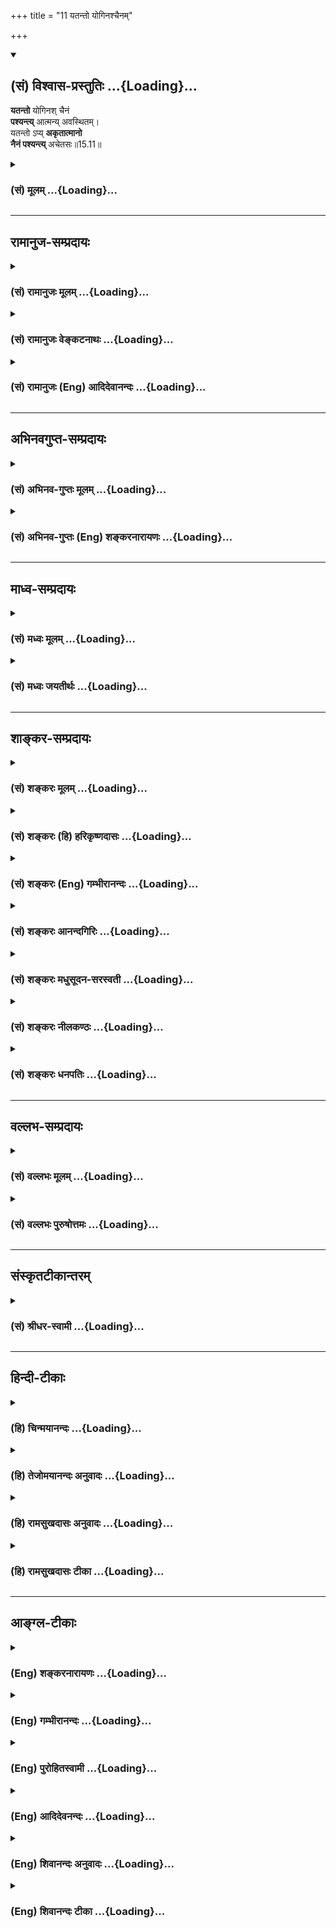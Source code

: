 +++
title = "11 यतन्तो योगिनश्चैनम्"

+++
<div class="js_include" newlevelforh1="2" title="(सं) विश्वास-प्रस्तुतिः" unfilled url="/purANam_vaiShNavam/mahAbhAratam/06-bhIShma-parva/03-bhagavad-gItA-parva/saMskRtam/vishvAsa-prastutiH/15_puruShottama-yogaH/11_yatanto_yoginashc.md">
<details open><summary><h2>(सं) विश्वास-प्रस्तुतिः ...{Loading}...</h2></summary>

**यतन्तो** योगिनश् चैनं  
**पश्यन्त्य्** आत्मन्य् अवस्थितम्।  
यतन्तो ऽप्य् **अकृतात्मानो**  
**नैनं पश्यन्त्य्** अचेतसः॥15.11॥
</details>
</div>
<div class="js_include collapsed" newlevelforh1="3" title="(सं) मूलम्" unfilled url="/purANam_vaiShNavam/mahAbhAratam/06-bhIShma-parva/03-bhagavad-gItA-parva/saMskRtam/mUlam/15_puruShottama-yogaH/11_yatanto_yoginashc.md">
<details><summary><h3>(सं) मूलम् ...{Loading}...</h3></summary>

यतन्तो योगिनश्चैनं पश्यन्त्यात्मन्यवस्थितम्।  
यतन्तोऽप्यकृतात्मानो नैनं पश्यन्त्यचेतसः।।15.11।।
</details>
</div>


_________________
## रामानुज-सम्प्रदायः
<div class="js_include collapsed" newlevelforh1="3" title="(सं) रामानुजः मूलम्" unfilled url="/purANam_vaiShNavam/mahAbhAratam/06-bhIShma-parva/03-bhagavad-gItA-parva/saMskRtam/rAmAnujaH/mUlam/15_puruShottama-yogaH/11_yatanto_yoginashc.md">
<details><summary><h3>(सं) रामानुजः मूलम् ...{Loading}...</h3></summary>

।।15.11।। मत्प्रपत्तिपूर्वकं कर्मयोगादिषु यतमानाः तैः निर्मलान्तःकरणाः
**योगिनः** योगाख्येन चक्षुषा **आत्मनि** शरीरे **अवस्थितम्** अपि शरीराद्
विविक्तं स्वेन रूपेण अवस्थितम् **एनं पश्यन्ति। यतमानाः अपि** अकृतात्मानः
**मत्प्रपत्तिविरहिणः तत एव असंस्कृतमनसः तत एव** अचेतसः **आत्मावलोकनसमर्थ
चेतोरहिताः** न एनं पश्यन्ति।  
  
एवं रविचन्द्राग्नीनाम् इन्द्रियसन्निकर्षविरोधिसंतमसनिरसनमुखेन
इन्द्रियानुग्राहकतया प्रकाशकानां ज्योतिष्मताम् अपि प्रकाशकं ज्ञानज्योतिः
आत्मा मुक्तावस्थो जीवावस्थः च भगवद्विभूतिः इति उक्तन्तद्धाम परमं मम।
(गीता 15।6)ममैवांशो जीवलोके जीवभूतः सनातनः।। (गीता 15।7) इति। इदानीम्
अचित्परिणामविशेषभूतम् आदित्यादीनां ज्योतिष्मतां ज्योतिः अपि भगवद्विभूतिः
इत्याह --

</details>
</div>
<div class="js_include collapsed" newlevelforh1="3" title="(सं) रामानुजः वेङ्कटनाथः" unfilled url="/purANam_vaiShNavam/mahAbhAratam/06-bhIShma-parva/03-bhagavad-gItA-parva/saMskRtam/rAmAnujaH/venkaTanAthaH/15_puruShottama-yogaH/11_yatanto_yoginashc.md">
<details><summary><h3>(सं) रामानुजः वेङ्कटनाथः ...{Loading}...</h3></summary>

  
  
।।15.11।। उक्त एवार्थः सहेतुकमुपपाद्यते -- यतन्तः इति श्लोकेन। यतन्तो
योगिनः इति पूर्वप्रपञ्चितमिह स्मारितमित्याह -- मत्प्रपत्तिपूर्वकमिति।
आत्मशब्दोऽत्रार्थान्तरानन्वयात्प्रस्तुतशरीरविषयः। तथा
सत्यदर्शनशङ्काहेतुश्चानूदितो भवतीत्यभिप्रायेणाह -- शरीरेऽवस्थितमपीति।
यतमानानां कथमकृतात्मत्वं इत्यत्राह -- मत्प्रपत्तिविरहिण इति।
अत्रासंस्कृतमनस्त्वं शरणवरणाभावः। विद्यमानस्यापि चेतसः
प्रकृतोपयोगाभावादसत्कल्पत्वमचेतश्शब्देन विवक्षितमित्याह --
आत्मावलोकनसमर्थचेतोरहिता इति।  
  

</details>
</div>
<div class="js_include collapsed" newlevelforh1="3" title="(सं) रामानुजः (Eng) आदिदेवानन्दः" unfilled url="/purANam_vaiShNavam/mahAbhAratam/06-bhIShma-parva/03-bhagavad-gItA-parva/saMskRtam/rAmAnujaH/english/AdidevAnandaH/15_puruShottama-yogaH/11_yatanto_yoginashc.md">
<details><summary><h3>(सं) रामानुजः (Eng) आदिदेवानन्दः ...{Loading}...</h3></summary>

15.11 The 'striving Yogins' i.e., those striving in the path of Karma
Yoga etc., after practising Prapatti (self-surrender), purify their
inner organs of perception and percieve the self as established in Its
own form as distinct from the body, with the eye of Yoga, But those of
'unrefined minds,' namely those who do not practise Prapatti to Me, and
are therefore of 'uncultivated minds, and devoid of intelligence' find
themselves incapable of perceiving the self. They do not perceive It in
distinction from the body. Thus, it has been said that the self, whether
released or not, is a manifestation of the glory (Vibhuti) of the Lord,
Its light of knowledge illuminates even the luminaries such as the sun,
moon and fire which help the senses to see by removing the darkness that
prevents the contact of the senses with their objects as described (in
the verses): 'That supreme light ৷৷. is Mine' (15.6) and 'An everlasting
part of Myself having become the (bound) self in the world of life'
(15.7). Now, He declares that even the lights of the sun and other
luminaries, which form particular developments of Prakrti, are Vibhutis
of the Lord:

</details>
</div>


_________________
## अभिनवगुप्त-सम्प्रदायः
<div class="js_include collapsed" newlevelforh1="3" title="(सं) अभिनव-गुप्तः मूलम्" unfilled url="/purANam_vaiShNavam/mahAbhAratam/06-bhIShma-parva/03-bhagavad-gItA-parva/saMskRtam/abhinava-guptaH/mUlam/15_puruShottama-yogaH/11_yatanto_yoginashc.md">
<details><summary><h3>(सं) अभिनव-गुप्तः मूलम् ...{Loading}...</h3></summary>

।।15.9 -- 15.11।। एवं सृष्टौ संहारे च एतैः साहित्यम् अस्योक्त्वा स्थिताव् अपि स्थानासन-मननादि-रूपायां +++(N ममतादि)+++ विषय-ग्रहणात्मिकायां +++(omits स्थितावपि
-- त्मिकायाम्)+++ तत्-सहितस्यैवास्य व्यापार इति निश्चीयते -- श्रोत्रमित्यादि अचेतस इत्यन्तम्।

मनः इत्यनेनान्तःकरणमुपलक्ष्यते। अत एव
शरीरस्थितियोगात्तिष्ठन्तम् शरीरान्तरग्रहणाय उत्क्रामन्तम् विषयान्वा
भुञ्जानं मूढा न पश्यन्ति; अप्रबुद्धत्त्वात्। प्रबुद्धास्तु सर्वत्रैव
बोधरूपमेव अनुसंदधाना +++(S;;N -- रूपमनुसंदधानाः)+++ जानन्त्येव;
इत्यलुप्तमसमाधयः; तेषां यत्नपरत्त्वात्। ,अकृतात्मनां तु यत्नोऽपि न फलाय;
अपरिपक्वकषायत्त्वात्। न हि शरदि सलिलादिसामग्रीसंमर्देऽपि धान्यबीजानि
उप्यमानानि फलसंपदे अलम्। अत एव सामग्री एव सा अस्य न भवति। अन्यदेव किल,+++(S
omits किल)+++ मधुमाससंभृतजलधरपटलीप्रेरितमम्भः काचिदेव च सा भूः; यस्यां
शिशिरविवशीकृतायां,+++(S;;N शिशिरवशविवशी -- )+++ रविकरस्पर्शेनैव कान्तिः। एवम्
अकृतात्मनां यत्नो न सकलाङ्गपरिपूर्णत्वमायाति +++(;N परिपूर्णः कर्तुमायाति)+++।
अत एव प्राप्याप्युपायं पारमेश्वरदीक्षादि,( परमेश्वर) ये
तथाविधक्रोधमोहादिग्रन्थिसन्दर्भगर्भीकृतान्तर्दृशः (
सन्दर्भीकृतान्तर्दृशः) ; तेषु उपाय एव साकल्यं न भजतीति मन्तव्यम्।
यदुक्तम् +++(S;;N तदुक्तम्)+++ -- क्रोधादौ दृश्यमाने हि दीक्षितोऽपि न
मुक्तिभाक्। इति।

</details>
</div>
<div class="js_include collapsed" newlevelforh1="3" title="(सं) अभिनव-गुप्तः (Eng) शङ्करनारायणः" unfilled url="/purANam_vaiShNavam/mahAbhAratam/06-bhIShma-parva/03-bhagavad-gItA-parva/saMskRtam/abhinava-guptaH/english/shankaranArAyaNaH/15_puruShottama-yogaH/11_yatanto_yoginashc.md">
<details><summary><h3>(सं) अभिनव-गुप्तः (Eng) शङ्करनारायणः ...{Loading}...</h3></summary>

15.9-11 Srotram etc. upto asetasah. Mind : the internal organ is hery
implied. Hence, due to His association of the bodily existence, when He
remains \[in the body\], or rises up to seize another body, or enjoys
the sense objects - at that time the deluded persons do not perceive
Him, because they are not well enlightened. But, considering everything
as manifestation of the \[Self\] awareness, the highly enlightened men
recognize Him. Thus they are men of unbroken contemplation. Because they
are engrossed in their exertion. But in the case of those who have not
mastered their self (mind), even their effort does not yield any fruit,
because their passion has not yet been fully decayed. Indeed the seeds
of corn, sown during the autumnal season are not capable of yielding a
rich harvest, even though the means like water etc., get collected
together. Therefore, it (the water etc.) does not constitute a
collection of means. Indeed totally different is the water sent forth by
the mass of clouds that had been filled up in the month of Madhu.
Altogether different is the earth that had been under the grip of the
Cold-season (Sisira) and has (now) brilliance by the simple touch of the
sun-rays. In the same way, the effort of the men of uncontrolled self,
never gets to the stage of fulfilment of all reisities . That is why
those who, even after receiving the means like the inititation etc.
necessary for the realisation of the Supreme Lord, continue to have
their inner vision filled with the collection of the knots (granthi) of
anger, bewilderment etc., in the manner as before-in their case, even
the means does never bear any fruit. This must be borne in mind. For, it
is has been said : 'When anger etc., are seen, then even the initiated
one never gets emancipation'.

</details>
</div>


_________________
## माध्व-सम्प्रदायः
<div class="js_include collapsed" newlevelforh1="3" title="(सं) मध्वः मूलम्" unfilled url="/purANam_vaiShNavam/mahAbhAratam/06-bhIShma-parva/03-bhagavad-gItA-parva/saMskRtam/madhvaH/mUlam/15_puruShottama-yogaH/11_yatanto_yoginashc.md">
<details><summary><h3>(सं) मध्वः मूलम् ...{Loading}...</h3></summary>

।।15.11।। यतन्तो ज्ञानं प्राप्य। अकृतात्मानोऽशुद्धबुद्धयः।

</details>
</div>
<div class="js_include collapsed" newlevelforh1="3" title="(सं) मध्वः जयतीर्थः" unfilled url="/purANam_vaiShNavam/mahAbhAratam/06-bhIShma-parva/03-bhagavad-gItA-parva/saMskRtam/madhvaH/jayatIrthaH/15_puruShottama-yogaH/11_yatanto_yoginashc.md">
<details><summary><h3>(सं) मध्वः जयतीर्थः ...{Loading}...</h3></summary>

।।15.11।। यतन्तो योगिनश्चेति कारणान्तरमुच्यत इति प्रतीतिनिराकरणार्थमाह --
**यतन्त** इति। आत्मा जीवश्चेत्सर्वदाऽकृत एव; शरीरं चेदसम्भव इत्यत आह --
**अकृते**ति। आत्मा बुद्धिः; अकृतत्वं चाशुद्धत्वम्। केशान् करोतीत्यादौ
शोधनेऽपि करोतेः प्रयोगादिति भावः।

</details>
</div>


_________________
## शाङ्कर-सम्प्रदायः
<div class="js_include collapsed" newlevelforh1="3" title="(सं) शङ्करः मूलम्" unfilled url="/purANam_vaiShNavam/mahAbhAratam/06-bhIShma-parva/03-bhagavad-gItA-parva/saMskRtam/shankaraH/mUlam/15_puruShottama-yogaH/11_yatanto_yoginashc.md">
<details><summary><h3>(सं) शङ्करः मूलम् ...{Loading}...</h3></summary>

।।15.11।। --,**यतन्तः** प्रयत्नं कुर्वन्तः **योगिनश्च** समाहितचित्ताः
**एनं** प्रकृतम् आत्मानं **पश्यन्ति** अयम् अहम् अस्मि इति उपलभन्ते
**आत्मनि** स्वस्यां बुद्धौ **अवस्थितम्। यतन्तोऽपि** शास्त्रादिप्रमाणैः;
**अकृतात्मानः** असंस्कृतात्मानः तपसा इन्द्रियजयेन च; दुश्चरितात्
अनुपरताः; अशान्तदर्पाः; प्रयत्नं कुर्वन्तोऽपि **न एनं पश्यन्ति अचेतसः**
अविवेकिनः।। यत् पदं सर्वस्य अवभासकमपि अग्न्यादित्यादिकं ज्योतिः न
अवभासयते; यत् प्राप्ताश्च मुमुक्षवः पुनः संसाराभिमुखाः न निवर्तन्ते;
यस्य च पदस्य उपाधिभेदम् अनुविधीयमानाः जीवाः -- घटाकाशादयः इव आकाशस्य --
अंशाः; तस्य पदस्य सर्वात्मत्वं सर्वव्यवहारास्पदत्वं च विवक्षुः चतुर्भिः
श्लोकैः विभूतिसंक्षेपमाह भगवान् --,

</details>
</div>
<div class="js_include collapsed" newlevelforh1="3" title="(सं) शङ्करः (हि) हरिकृष्णदासः" unfilled url="/purANam_vaiShNavam/mahAbhAratam/06-bhIShma-parva/03-bhagavad-gItA-parva/saMskRtam/shankaraH/hindI/harikRShNadAsaH/15_puruShottama-yogaH/11_yatanto_yoginashc.md">
<details><summary><h3>(सं) शङ्करः (हि) हरिकृष्णदासः ...{Loading}...</h3></summary>

।।15.11।। और कई एक --, प्रयत्न करनेवाले; समाहितचित्त योगीजन; इस आत्माको;
जिसका कि प्रकरण चल रहा है; अपने अन्तःकरणमें स्थित देखते हैं अर्थात् यही
मैं हूँ इस प्रकार आत्मस्वरूपका साक्षात् किया करते हैं। परंतु जिन्होंने
तप और इन्द्रियजय आदि साधनोंद्वारा अपने अन्तःकरणका संस्कार नहीं किया है;
जो बुरे आचरणोंसे उपराम नहीं हुए हैं; जो अशान्त और घमण्डी हैं; वे अविवेकी
पुरुष; शास्त्रादिके प्रमाणोंसे प्रयत्न करते हुए भी; इस आत्माको नहीं देख
पाते।

</details>
</div>
<div class="js_include collapsed" newlevelforh1="3" title="(सं) शङ्करः (Eng) गम्भीरानन्दः" unfilled url="/purANam_vaiShNavam/mahAbhAratam/06-bhIShma-parva/03-bhagavad-gItA-parva/saMskRtam/shankaraH/english/gambhIrAnandaH/15_puruShottama-yogaH/11_yatanto_yoginashc.md">
<details><summary><h3>(सं) शङ्करः (Eng) गम्भीरानन्दः ...{Loading}...</h3></summary>

15.11 And some, however, yoginah, the yogis of concentrated minds;
yatantah, who are diligent; pasyanti, see; evam, this one, the Self
under discussion; as avasthitam, existing; atmani, in themselves, in
their own intelligence. They realize, 'I am This.' Acetasah, the
non-discriminating ones; akrta-atmanah, who lack self-control, who have
not purified themselves through austerity and control of the organs, who
have not desisted from bad conduct, who are not tranil and are proud by
nature; na, do not; pasyanti, see; enam, this one; api, though; (they
be) yatantah, diligent-even though they be striving with the help of the
valid means of knowledge such as the scriptures. With a view to speaking
of the all-pervasiveness of the State and the fact of Its being the
substratum of all empirical dealings, the Lord speaks in brief through
the following four verses of the divine manifestations of that State
which the light of fire, sun, etc. do not illumine though they are the
illuminators of everything; and reaching which the aspirants of
Liberation do not return again towards mundane existence; and of which
State the individual souls, owing to their conformity with the diversity
of limiting adjuncts, are parts, just as spaces enclosed in pot etc. are
'parts' of Space:

</details>
</div>
<div class="js_include collapsed" newlevelforh1="3" title="(सं) शङ्करः आनन्दगिरिः" unfilled url="/purANam_vaiShNavam/mahAbhAratam/06-bhIShma-parva/03-bhagavad-gItA-parva/saMskRtam/shankaraH/AnandagiriH/15_puruShottama-yogaH/11_yatanto_yoginashc.md">
<details><summary><h3>(सं) शङ्करः आनन्दगिरिः ...{Loading}...</h3></summary>

।।15.11।। ज्ञानचक्षुःशब्देन न्यायानुगृहीतं शास्त्रं ज्ञानसाधनमुक्तं
तत्किमिदानीं शास्त्रमात्रेण न्यायानुगृहीतेनात्मानं पश्यन्ति नेत्याह --
**केचित्त्विति।** प्रयत्नः श्रवणमननात्मकः शास्त्रादिप्रमाणैर्यतन्तोऽपीति
संबन्धः। असंस्कृतात्मत्वं प्रकटयति -- **तपसेति।** दुश्चरितादविरतिफलं
कथयति -- **अशान्तेति।** अशुद्धबुद्धीनामविवेकिनां सदपि श्रवणादि न फलवदिति
मत्वाह -- **प्रयत्नमिति।**

</details>
</div>
<div class="js_include collapsed" newlevelforh1="3" title="(सं) शङ्करः मधुसूदन-सरस्वती" unfilled url="/purANam_vaiShNavam/mahAbhAratam/06-bhIShma-parva/03-bhagavad-gItA-parva/saMskRtam/shankaraH/madhusUdana-sarasvatI/15_puruShottama-yogaH/11_yatanto_yoginashc.md">
<details><summary><h3>(सं) शङ्करः मधुसूदन-सरस्वती ...{Loading}...</h3></summary>

।।15.11।। पश्यन्ति ज्ञानचक्षुष इत्येतद्विवृणोति -- यतन्त इति। आत्मनि
स्वबुद्धाववस्थितं प्रतिफलितमेनमात्मानं यतन्तो ध्यानादिभिः प्रयतमाना
योगिन एव पश्यन्ति। चोऽवधारणे। यतमाना अप्यकृतात्मानो
यज्ञादिभिरशोधितान्तःकरणा अतएवाचेतसो विवेकशून्या नैनं पश्यन्तीति मूढा
नानुपश्यन्तीत्येतद्विवरणम्।

</details>
</div>
<div class="js_include collapsed" newlevelforh1="3" title="(सं) शङ्करः नीलकण्ठः" unfilled url="/purANam_vaiShNavam/mahAbhAratam/06-bhIShma-parva/03-bhagavad-gItA-parva/saMskRtam/shankaraH/nIlakaNThaH/15_puruShottama-yogaH/11_yatanto_yoginashc.md">
<details><summary><h3>(सं) शङ्करः नीलकण्ठः ...{Loading}...</h3></summary>

।।15.11।। यतन्तो यत्नशीला योगिनश्च एनं आत्मनि बुद्धाववस्थितं
विभुमुत्क्रान्त्यादिहीनमसङ्गं पश्यन्ति। यतन्तोऽपि अकृतात्मानः ये
यज्ञादिभिरशोधितचित्ताः एनं न पश्यन्ति। यतः अचेतसोऽनिर्जितचित्ताः।
पाषाणतुल्या इत्यर्थः।

</details>
</div>
<div class="js_include collapsed" newlevelforh1="3" title="(सं) शङ्करः धनपतिः" unfilled url="/purANam_vaiShNavam/mahAbhAratam/06-bhIShma-parva/03-bhagavad-gItA-parva/saMskRtam/shankaraH/dhanapatiH/15_puruShottama-yogaH/11_yatanto_yoginashc.md">
<details><summary><h3>(सं) शङ्करः धनपतिः ...{Loading}...</h3></summary>

।।15.11।। न्यायानुग्रहीतशास्त्रेऽनिशं श्रवणादिना यत्नं कुर्वतामपि
केचित्पश्यन्ति केचिन्नेति तत्र को हेतुरित्यपेक्षायामाह। यतन्तः
क्वचिद्यन्त्रं कुर्वन्तो योनिनश्च समाहितचित्ता एनं प्रकृतमात्मानमात्मनि
स्वस्यां बुद्धावस्थितं पश्यन्त्ययमहमस्मीत्युपलभन्ते। यतन्तोऽपि
शास्त्रादिप्रमाणैर्यत्नं कुर्वन्तोऽप्यकृतात्मानस्तपसेन्द्रियजयेन च
दुश्चरितादनुपरता अशूद्धान्तःकरणा अचेतोऽविवेकिन एनमात्मानमुक्तविशेषणं न
पश्यन्ति यत्नसाम्येप्यात्मदर्शने तददर्शने च चित्तशुद्धस्तदशुद्धेश्च
हेतुत्वमिति भावः।

</details>
</div>


_________________
## वल्लभ-सम्प्रदायः
<div class="js_include collapsed" newlevelforh1="3" title="(सं) वल्लभः मूलम्" unfilled url="/purANam_vaiShNavam/mahAbhAratam/06-bhIShma-parva/03-bhagavad-gItA-parva/saMskRtam/vallabhaH/mUlam/15_puruShottama-yogaH/11_yatanto_yoginashc.md">
<details><summary><h3>(सं) वल्लभः मूलम् ...{Loading}...</h3></summary>

।।15.11।। दुर्विज्ञेयश्चायं यतो विवेकिष्वपि केचित्पश्यन्ति केचिन्न
पश्यन्तीत्याह -- यतन्त इति। योगिनश्चित्तवृत्तिनिरोधकाः पश्यन्ति; अन्ये
तु यतन्तोऽप्यकृतचित्ता नैनं पश्यन्ति अतएवाचेतसो मन्दमतयः।

</details>
</div>
<div class="js_include collapsed" newlevelforh1="3" title="(सं) वल्लभः पुरुषोत्तमः" unfilled url="/purANam_vaiShNavam/mahAbhAratam/06-bhIShma-parva/03-bhagavad-gItA-parva/saMskRtam/vallabhaH/puruShottamaH/15_puruShottama-yogaH/11_yatanto_yoginashc.md">
<details><summary><h3>(सं) वल्लभः पुरुषोत्तमः ...{Loading}...</h3></summary>

  
  
।।15.11।। अथ चैनं भक्ता एव पश्यन्ति नान्य इत्याह -- यतन्त इति। योगिनश्च
योगिनोऽपि यतन्तः ज्ञानार्थं यत्नं कुर्वन्तः एनमात्मन्यवस्थितं अधिष्ठितं
पश्यन्ति तथाभोगं कुर्वन्तमित्यर्थः। अकृतात्मानः सत्सङ्गादिभक्तत्वरहिताः;
ज्ञानाभावेन केवलयोगादिना यतन्तोऽप्येनं न पश्यन्ति; यतोऽचेतसः मन्दमतयः
चैतन्यरहिता इत्यर्थः।  
  

</details>
</div>


_________________
## संस्कृतटीकान्तरम्
<div class="js_include collapsed" newlevelforh1="3" title="(सं) श्रीधर-स्वामी" unfilled url="/purANam_vaiShNavam/mahAbhAratam/06-bhIShma-parva/03-bhagavad-gItA-parva/saMskRtam/shrIdhara-svAmI/15_puruShottama-yogaH/11_yatanto_yoginashc.md">
<details><summary><h3>(सं) श्रीधर-स्वामी ...{Loading}...</h3></summary>

।।15.11।। दुर्ज्ञेयश्चायं यतो विवेकिष्वपि केचिदेव केचिन्न पश्यन्तीत्याह
**-- यतन्त इति।** यतन्तः ध्यानादिभिः प्रयतमाना योगिनः केचिदेनमात्मानं
आत्मनि देहेऽवस्थितं विविक्तं पश्यन्ति। शास्त्राभ्यासादिभिः प्रयत्नं
कुर्वाणा अपि अकृतात्मानोऽविशुद्धचित्ताः अतएवाचेतसो मन्दमतय एनं न
पश्यन्ति।

</details>
</div>


_________________
## हिन्दी-टीकाः
<div class="js_include collapsed" newlevelforh1="3" title="(हि) चिन्मयानन्दः" unfilled url="/purANam_vaiShNavam/mahAbhAratam/06-bhIShma-parva/03-bhagavad-gItA-parva/hindI/chinmayAnandaH/15_puruShottama-yogaH/11_yatanto_yoginashc.md">
<details><summary><h3>(हि) चिन्मयानन्दः ...{Loading}...</h3></summary>

।।15.11।। जो साधक चित्त को एकाग्र करने तथा बुद्धि को कामनादि की निवृत्ति
के द्वारा शुद्ध करने में सफल हो जाते हैं; केवल वे ही लोग आत्मा के वैभव
को जान पाते हैं और इसके अनन्तत्व का अनुभव भी करते हैं। परन्तु यह भी सत्य
है कि जो केवल यन्त्रवत् अत्यधिक साधना ही करते रहते हैं; यह आवश्यक नहीं
कि उन्हें सफलता प्राप्त ही हो जाये। अनेक ऐसे साधक हैं; जिन्हें इस बात का
दुख होता है कि वर्षों की उनकी नियमित साधना के होते हुये भी उनकी इच्छित
प्रगति नहीं हुई है। इसका क्या कारण हो सकता है इस विवादास्पद प्रश्न का
अत्यन्त युक्तियुक्त उत्तर देते हुये भगवान् श्रीकृष्ण कहते हैं यद्यपि वे
यत्न करते हैं; किन्तु अशुद्ध अन्तकरण वाले अविवेकी लोग आत्मा को नहीं
देखते हैं। ध्यान के फल की प्राप्ति के लिये दो आवश्यक गुण हैं (क)
चित्तशुद्धि अर्थात् अहंकार और स्वार्थजनित विक्षेपों का अभाव तथा; (ख)
वेदान्त प्रमाण के द्वारा आत्मानात्मविवेक; जिसके द्वारा अज्ञान आवरण नष्ट
हो जाता है। इन दोनों के अभाव में आत्मज्ञान होना सर्वथा असंभव है। अत
साधकों को कर्मयोग और भक्तियोग के द्वारा चित्तशुद्धि प्राप्त कर आत्मविचार
करना चाहिये। अब तक के विवेचन में आत्मा को इंगित करते हुये कहा गया था कि;
(1) उसे भौतिक प्रकाश के स्रोतों सूर्य; चन्द्रमा और अग्नि के द्वारा
प्रकाशित नहीं किया जा सकता (2) जिसे प्राप्त होने पर संसार में
पुनरावृत्ति नहीं होती और; (3) समस्त जीव मानो उसके अंश हैं। इसके पश्चात्;
अगले चार श्लोकों में परमात्मा के स्वरूप तथा उसकी व्यापकता का वर्णन किया
गया है कि वह (क) सर्वप्रकाशक चैतन्य का प्रकाश है; (ख) सर्वपोषक जीवन
तत्त्व है; (ग) समस्त जीवित प्राणियों के शरीर में जीवन की उष्णता है और
(घ) सभी के हृदय में वह आत्मस्वरूप से स्थित है। भगवान् कहते हैं

</details>
</div>
<div class="js_include collapsed" newlevelforh1="3" title="(हि) तेजोमयानन्दः अनुवादः" unfilled url="/purANam_vaiShNavam/mahAbhAratam/06-bhIShma-parva/03-bhagavad-gItA-parva/hindI/tejomayAnandaH/anuvAdaH/15_puruShottama-yogaH/11_yatanto_yoginashc.md">
<details><summary><h3>(हि) तेजोमयानन्दः अनुवादः ...{Loading}...</h3></summary>

।।15.11।। योगीजन प्रयत्न करते हुये ही अपने हृदय में स्थित आत्मा को देखते
हैं, जब कि अशुद्ध अन्त:करण वाले (अकृतात्मान:) और अविवेकी (अचेतस:) लोग
यत्न करते हुये भी इसे नहीं देखते हैं।।

</details>
</div>
<div class="js_include collapsed" newlevelforh1="3" title="(हि) रामसुखदासः अनुवादः" unfilled url="/purANam_vaiShNavam/mahAbhAratam/06-bhIShma-parva/03-bhagavad-gItA-parva/hindI/rAmasukhadAsaH/anuvAdaH/15_puruShottama-yogaH/11_yatanto_yoginashc.md">
<details><summary><h3>(हि) रामसुखदासः अनुवादः ...{Loading}...</h3></summary>

।।15.11।। यत्न करनेवाले योगीलोग अपने-आपमें स्थित इस परमात्मतत्त्वका अनुभव
करते हैं। परन्तु जिन्होंने अपना अन्तःकरण शुद्ध नहीं किया है, ऐसे अविवेकी
मनुष्य यत्न करनेपर भी इस तत्त्वका अनुभव नहीं करते।

</details>
</div>
<div class="js_include collapsed" newlevelforh1="3" title="(हि) रामसुखदासः टीका" unfilled url="/purANam_vaiShNavam/mahAbhAratam/06-bhIShma-parva/03-bhagavad-gItA-parva/hindI/rAmasukhadAsaH/TIkA/15_puruShottama-yogaH/11_yatanto_yoginashc.md">
<details><summary><h3>(हि) रामसुखदासः टीका ...{Loading}...</h3></summary>

।।15.11।।***व्याख्या --***  **यतन्तो योगिनश्चैनं पश्यन्ति --** यहाँ
**योगिनः** पद उन साङ्ख्ययोगी साधकोंका वाचक है; जिनका एकमात्र उद्देश्य
परमात्मतत्त्वको प्राप्त करनेका बन चुका है। यहाँ **यतन्तः** पद साधनपरक है।
भीतरकी लगन; जिसे पूर्ण किये बिना चैनसे न रहा जाय; यत्न कहलाती है। जिन
साधकोंका एकमात्र उद्देश्य परमात्मतत्त्वको प्राप्त करना है; उनमें
असङ्गता; निर्ममता और निष्कामता स्वतः आ जाती है। उद्देश्यकी पूर्तिके लिये
अनन्यभावसे जो उत्कण्ठा; तत्परता; व्याकुलता; विरहयुक्त चिन्तन; प्रार्थना
एवं विचार साधकके हृदयमें प्रकट होते हैं; उन सबको यहाँ **यतन्तः** पदके
अन्तर्गत समझना चाहिये। जिसकी प्राप्तिका उद्देश्य बनाया और जिसकी
विमुखताको यत्नके द्वारा दूर किया; उसी तत्त्वका योगिजन अपनेआपमें अनुभव
करते हैं। परमात्माके पूर्ण सम्मुख हो जानेके बाद योगीकी परमात्मतत्त्वमें
सदा सहज स्थिति रहती है। यही **पश्यन्ति** पदका भाव है। जो साङ्ख्ययोगी साधक
सत्असत्के विचारद्वारा सत्तत्त्वकी प्राप्ति और असत् संसारकी निवृत्ति करना
चाहते हैं; विवेककी सर्वथा जागृति होनेपर वे अपनेआपमें स्थित
परमात्मतत्त्वका अनुभव कर लेते हैं।  
  
**आत्मन्यवस्थितम्** परमात्मतत्त्वसे देशकालकी दूरी नहीं है। वह समानरूपसे
सर्वत्र एवं सदैव विद्यमान है। वही सब भूतोंके हृदयमें स्थित सबका आत्मा है
-- **अहमात्मा गुडाकेश सर्वभूताशयस्थितः** (गीता 10। 20)। इसलिये योगीलोग
अपनेआपमें ही इस तत्त्वका अनुभव कर लेते हैं।  
  
सत्ता (अस्तित्व या हैपन) दो प्रकारकी होती है -- (1) विकारी और (2)
स्वतःसिद्ध। जो सत्ता उत्पन्न होनेके बाद प्रतीत होती है; वह विकारी सत्ता
कहलाती है और जो सत्ता कभी उत्पन्न नहीं होती; प्रत्युत सदा (अनादिकालसे)
ज्योंकीत्यों रहती है; वह स्वतःसिद्ध सत्ता कहलाती है। इस दृष्टिसे संसार
एवं शरीरकी सत्ता विकारी और परमात्मा एवं आत्माकी सत्ता स्वतःसिद्ध है।
विकारी सत्ताको स्वतःसिद्ध सत्तामें मिला देना भूल है **(टिप्पणी प₀
769)**। उत्पन्न हुई विकारी सत्तासे सम्बन्धविच्छेद करके अनुत्पन्न
स्वतःसिद्ध सत्तामें स्थित होना ही **आत्मनि अवस्थितम्** पदोंका भाव
है। जीव(चेतन)ने भगवत्प्रदत्त विवेकका अनादर करके शरीर(जड) को मैं और मेरा
मान लिया अर्थात् शरीरसे अपना सम्बन्ध मान लिया। जीवके बन्धनका कारण यह
माना हुआ सम्बन्ध ही है। यह सम्बन्ध इतना दृढ़ है कि मरनेपर भी छूटता नहीं
और कच्चा इतना है कि जब चाहे; तब छोड़ा जा सकता है। किसीसे अपना सम्बन्ध
जोड़ने अथवा तोड़नेमें जीव सर्वथा स्वतन्त्र है। इसी स्वतन्त्रताका
दुरुपयोग करके जीव शरीरादि विजातीय पदार्थोंसे अपना सम्बन्ध मान लेता
है। अपने विवेक(शरीरसे अपनी भिन्नताका ज्ञान) को महत्त्व न देनेसे विवेक दब
जाता है। विवेकके दबनेपर शरीर(जडतत्त्व) की प्रधानता हो जाती है और वह सत्य
प्रतीत होने लगता है। सत्सङ्ग; स्वाध्याय आदिसे जैसेजैसे विवेक विकसित होता
है; वैसेवैसे शरीरसे माना हुआ सम्बन्ध छूटता चला जाता है। विवेक जाग्रत्
होनेपर परमात्मा(चिन्मयतत्त्व) से अपने वास्तविक सम्बन्धका -- उसमें अपनी
स्वाभाविक स्थितिका अनुभव हो जाता है। यही **आत्मनि अवस्थितम्** पदोंका भाव
है।  
  
विकारी सत्ता(संसार)के सम्बन्धसे अहंता(मैंपन) की उत्पत्ति होती है। यह
अहंता दो प्रकारसे मानी जाती है -- (1) श्रवणसे मानना जैसे -- दूसरोंसे
सुनकर मैं अमुक नामवाला हूँ; मैं अमुक वर्णवाला हूँ आदि अहंता मान लेते हैं
(2) क्रियासे मानना जैसे -- व्याख्यान देना; शिक्षा देना; चिकित्सा करना
आदि क्रियाओंसे मैं वक्ता हूँ; मैं शिक्षक हूँ; मैं चिकित्सक हूँ आदि अहंता
मान लेते हैं। ये दोनों ही प्रकारकी अहंता सदा रहनेवाली नहीं है; जब कि
हैरूप स्वतःसिद्ध सत्ता सदा रहनेवाली है। मैंरूपमें,मानी हुई अहंताका त्याग
होनेपर हूँरूप विकारी सत्ताका भी स्वतः त्याग हो जाता है और योगीको हैरूप
स्वतःसिद्ध सत्तामें अपनी स्थितिका अनुभव हो जाता है। यही अपनेआपमें
तत्त्वका अनुभव करना है।  
  
**मार्मिक बात**  
  
(1) देशकाल आदिकी अपेक्षासे कहे जानेवाले मैं; तू; यह और वह -- इन चारोंके
मूलमें है के रूपमें एक ही परमात्मतत्त्व समानरूपसे विद्यमान है; जो इन
चारोंका प्रकाशक और आधार है। मैं; तू; यह और वह -- ये चारों निरन्तर
परिवर्तनशील हैं और है नित्य अपरिवर्तनशील है। इनमें तू है; यह है और वह है
-- ऐसा तो कहा जाता है; पर मैं है -- ऐसा न कहकर मैं हूँ कहा जाता है। कारण
यह है कि मैं हूँ में हूँ मैंपनके कारण आया है। जबतक मैंपन है; तभीतक, हूँ
के रूपमें एकदेशीयता या परिच्छिन्नता है। मैंपनके मिटनेपर एक है ही शेष रह
जाता है।**आत्मनि अवस्थितम्**का तात्पर्य यह है कि हूँ में है और है में
हूँ स्थित है। दूसरे शब्दोंमें व्यष्टिमें समष्टि और समष्टिमें व्यष्टि
स्थित है। जिस प्रकार समुद्र और लहरें दोनों एकदूसरेसे अलग नहीं किये जा
सकते; उसी प्रकार है और हूँ दोनों एकदूसरेसे अलग नहीं किये जा सकते। परन्तु
जैसे जलतत्त्वमें समुद्र और लहरें -- ये दोनों ही नहीं हैं (वास्तवमें एक
ही जलतत्त्व है); ऐसे ही परमात्मतत्त्व,(है) में हूँ और है -- ये दोनों ही
नहीं हैं। ऐसा अनुभव करना ही अपनेआप(स्वयं) में स्थित तत्त्वका अनुभव करना
है।  
  
मैंपनके कारण (संसारमें सुखासक्ति तथा परमात्मासे विमुखता होनेसे) ही
परमात्माका अपनेआपमें अनुभव नहीं होता। इसलिये परमात्माको अपनेआपसे
भिन्नमें देखनेके कारण उससे दूरी या वियोगका अनुभव करना पड़ता है और उसकी
प्राप्तिके लिये जगहजगह भटकना पड़ता है। अपनेआपसे भिन्न जितने पदार्थ हैं;
उनसे वियोग होना अवश्यम्भावी है। परन्तु अपनेआपमें परमात्माका अनुभव
करनेवालेको उससे अपनी दूरी या वियोगका अनुभव नहीं करना पड़ता **( टिप्पणी
प₀ 770.1)**। अपनेआपमें परमात्माको देखना भिन्नता(द्वैतभाव) का पोषक नहीं;
प्रत्युत भिन्नताका नाशक है। वास्तवमें,मैंपन ही भिन्नताका पोषक है।
मनुष्यने भिन्नताके वाचक मैंपन अथवा परिच्छिन्नता; पराधीनता; अभाव; अज्ञान
आदि विकारोंको भूलसे अपनेआपमें ही मान लिया है। इनको दूर करनेके लिये
परमात्माको अपनेआपमें देखना है। इन विकारोंका नाश अपनेआपमें परमात्माको
देखनेपर ही हो सकता है। ये विकार तभीतक हैं; जबतक साधक हूँ को देखता
(मानता) है; हैको नहीं। इस हूँके स्थानपर हैको देखनेपर कोई विकार नहीं रहता
क्योंकि है किञ्चिन्मात्र भी विकार नहीं है।  
  
संसार बदलनेवाला है। संसारका ही अंश होनेके कारण मैं भी बदलनेवाला है जैसे
-- मैं बालक हूँ; मैं युवा हूँ; मैं वृद्ध हूँ; मैं रोगी हूँ; मैं नीरोग
हूँ इत्यादि **(टिप्पणी प₀ 770.2)**। संसारकी तरह मैं भी उत्पन्न और नष्ट
होनेवाला है। जैसे संसार नहीं है; ऐसे ही मैं भी नहीं है।**है सो सुन्दर है
सदा; नहिं सो सुन्दर नाहिं।  
  
** नहिं सो परगट देखिये; है सो दीखे नाहिं।। है सदा है और नहीं कभी नहीं है।
है दीखनेमें नहीं आता; पर नहीं दीखनेमें आता है क्योंकि जिसके द्वारा हम
नहीं को देखते हैं; वे मन; बुद्धि; इन्द्रियाँ आदि भी नहीं के अंश हैं।
त्रिपुटीमें देखना सजातीयतामें ही होता है अर्थात् त्रिपुटीसे होनेवाले
(करणसापेक्ष) ज्ञानमें सजातीयताका होना आवश्यक है। ,अतः नहीं के द्वारा नहीं
को ही देखा जा सकता है; है को नहीं। है का ज्ञान त्रिपुटीसे रहित
(करणनिरपेक्ष) है।  
  
नहीं की स्वतन्त्र सत्ता न होनेपर भी है की सत्तासे ही उसकी सत्ता दीखती
है। है ही नहीं का प्रकाशक और आधार है। जिस प्रकार नेत्रसे संसारको तो देख
सकते हैं; पर नेत्रसे नेत्रको नहीं देखते क्योंकि जिससे देखते हैं; वह
नेत्र है। इसी प्रकार जो सबको जाननेवाला है; उस परमात्माको कैसे और किसके
द्वारा जाना जा सकता है **विज्ञातारमरे केन विजानीयात्।** (बृहदारण्यक0 2।
4। 14) जो है से प्रकाशित होता है; वह (नहीं) है को कैसे प्रकाशित कर सकता
हैअपनेआपमें स्थित तत्त्व(है) का अनुभव अपनेआप(है) से ही हो सकता है;
इन्द्रियाँ; मन; बुद्धि; आदि(नहीं) से बिलकुल नहीं। अपनेआपसे होनेवाला
ज्ञान स्वाधीन और दूसरों(मन; बुद्धि आदि) से होनेवाला ज्ञान पराधीन होता
है। अपनेआपमें स्थित तत्त्वका अनुभव करनेके लिये किसी दूसरेकी सहायता
लेनेकी जरूरत भी नहीं है।  
  
कानोंसे सुनने; मनसे मनन करने; बुद्धिसे विचार करने आदि उपायोंसे कोई
तत्त्वको नहीं जान सकता **(टिप्पणी प₀ 771.1)**। कारण कि इन्द्रियाँ; मन;
बुद्धि; देश; काल; वस्तु आदि सब प्रकृतिके कार्य हैं। प्रकृतिके कार्यसे उस
तत्त्वको कैसे जाना जा सकता है; जो प्रकृतिसे सर्वथा अतीत है अतः प्रकृतिके
कार्यका त्याग (सम्बन्धविच्छेद) करनेपर ही तत्त्वकी प्राप्ति होती है और वह
अपनेआपमें ही होती है। साधकसे सबसे बड़ी गलती यह होती है कि वह जिस रीतिसे
संसारको जानता है; उसी रीतिसे परमात्माको भी जानना चाहता है। परन्तु संसार
और परमात्मा -- दोनोंको जाननेकी रीति एकदूसरेसे विरुद्ध है। संसारको
इन्द्रियाँ; मन; बुद्धि आदिके द्वारा जाना जाता है क्योंकि उसकी जानकारी
करणसापेक्ष है परन्तु परमात्माको इन्द्रियाँ; मन; बुद्धि आदिके द्वारा नहीं
जाना जा सकता क्योंकि उसकी जानकारी करणनिरपेक्ष है।  
  
जडताके आश्रयसे चिन्मयतामें स्थितिका अनुभव हो ही नहीं सकता। जडता (स्थूल;
सूक्ष्म और कारणशरीर) का आश्रय लेकर जो परमात्मतत्त्वका अनुभव करना चाहते
हैं; वे पुरुष समाधि लगाकर भी परमात्मतत्त्वका अनुभव नहीं कर पाते क्योंकि
समाधि भी कारणशरीरके आश्रित रहती है **(टिप्पणी प 771.2)**। जो परमात्माको
अपना तथा अपनेको परमात्माका जानते हैं; वे ज्ञानरूप नेत्रोंवाले योगीलोग
शरीर; इन्द्रियाँ; मन; बुद्धि आदिसे अपनेको अलग करके अपनेआपमें स्थित
परमात्मतत्त्वका अनुभव कर लेते हैं। परन्तु जो शरीरको अपना और अपनेको
शरीरका मानते हैं; वे विमूढ़ और अकृतात्मा पुरुष शरीर; इन्द्रियाँ; मन;
बुद्धि आदिके द्वारा यत्न करनेपर भी अपनेआपमें स्थित परमात्मतत्त्वका अनुभव
नहीं कर पाते।  
  
(2) **आत्मनि अवस्थितम्** पदोंमें भगवान्ने अपनेको सम्पूर्ण प्राणियोंकी
आत्मामें स्थित (सर्वव्यापी) बताया है। इसका अनुभव करनेके लिये साधकको ये
चार बातें दृढ़तापूर्वक मान लेनी चाहिये --,(1) परमात्मा यहाँ हैं। (2)
परमात्मा अभी हैं। (3) परमात्मा अपनेमें हैं। (4) परमात्मा अपने हैं। परमात्मा
सब जगह (सर्वव्यापी) होनेसे यहाँ भी हैं सब समय (तीनों कालोंमें) होनेसे
अभी भी हैं सबमें होनेसे अपनेमें भी हैं और सबके होनेसे अपने भी हैं। इस
दृष्टिसे परमात्मा यहाँ होनेसे उनको प्राप्त करनेके लिये दूसरी जगह जानेकी
आवश्यकता नहीं है अभी होनेसे उनकी प्राप्तिके लिये भविष्यकी प्रतीक्षा
करनेकी आवश्यकता नहीं है अपनेमें होनेसे उन्हें बाहर ढूँढ़नेकी आवश्यकता
नहीं है और अपने होनेसे उनके सिवाय किसीको भी अपना माननेकी आवश्यकता नहीं
है। अपने होनेसे वे स्वाभाविक ही अत्यन्त प्रिय लगेंगेप्रत्येक साधकके लिये
उपर्युक्त चारों बातें अत्यन्त महत्त्वपूर्ण और तत्काल लाभदायक हैं। साधकको
ये चारों बातें दृढ़तासे मान लेनी चाहिये। समस्त साधनोंका यह सार साधन है।
इसमें किसी योग्यता; अभ्यास; गुण आदिकी भी जरूरत नहीं है। ये बातें
स्वतःसिद्ध और वास्तविक हैं; इसलिये इसको माननेके लिये सभी योग्य हैं; सभी
पात्र हैं; सभी समर्थ हैं। शर्त यही है कि वे एकमात्र परमात्माको ही चाहते
हों।**यतन्तोऽप्यकृतात्मानो नैनं पश्यन्त्यचेतसः --** जिन्होंने अपना
अन्तःकरण शुद्ध नहीं किया है; उन पुरुषोंको यहाँ **अकृतात्मानः** कहा गया
है। सत्असत्के ज्ञान(विवेक)को महत्त्व न देनेके कारण ऐसे पुरुषोंको
**अचेतसः** कहा गया है। जिनके अन्तःकरणमें संसारके व्यक्ति; पदार्थ आदिका
महत्त्व बना हुआ है और जो शरीरादिको अपना मानते हुए उनसे सुखभोगकी आशा रखते
हैं; ऐसे सभी पुरुष **अकृतात्मानः** और **अचेतसः** हैं। ऐसे पुरुष तत्त्वकी
प्राप्ति तो चाहते हैं; पर वे शरीर; मन; बुद्धि आदि जड (प्राकृत)
पदार्थोंकी सहायतासे चेतन परमात्मतत्त्वको प्राप्त करना चाहते हैं।
परमात्मा जड पदार्थोंकी सहायतासे नहीं; प्रत्युत जडताके
त्याग(सम्बन्धविच्छेद) से मिलते हैं। इस श्लोकमें **यतन्तः** पद दो बार आया
है। भाव यह है कि यत्न करनेमें समानता होनेपर भी एक (ज्ञानी) पुरुष तो
तत्त्वका अनुभव कर लेता है; दूसरा (मूढ़) नहीं कर पाता। इससे यह सिद्ध होता
है कि शरीर; इन्द्रियाँ; मन; बुद्धिके द्वारा किया गया यत्न
तत्त्वप्राप्तिमें सहायक होनेपर भी अन्तःकरण(जडता)के साथ सम्बन्ध बने
रहनेके कारण और अन्तःकरणमें सांसारिक पदार्थोंका महत्त्व रहनेके कारण (यत्न
करनेपर भी) तत्त्वको प्राप्त नहीं किया जा सकता। जिनकी दृष्टि
असत्(सांसारिक भोग और संग्रह) पर ही जमी हुई है; ऐसे पुरुष सत्(तत्त्व) को
कैसे देख सकते हैंअकृतात्मा और अचेतस पुरुष करनेमें तो ध्यान; स्वाध्याय;
जप आदि सब कुछ करते हैं; पर अन्तःकरणमें जडता(सांसारिक भोग और संग्रह) का
महत्त्व रहनेके कारण उन्हें तत्त्वका अनुभव नहीं होता। यद्यपि ऐसे
पुरुषोंके द्वारा किया गया यत्न भी निष्फल नहीं जाता; तथापि तत्त्वका अनुभव
उन्हें वर्तमानमें नहीं होता। वर्तमानमें तत्त्वका अनुभव जडताका सर्वथा
त्याग होनेपर ही हो सकता है। जिसका आश्रय लिया जाय; उसका त्याग नहीं हो सकता
-- यह नियम है। अतः शरीर; मन; बुद्धि आदि जड पदार्थोंका आश्रय लेकर साधक
जडताका त्याग नहीं कर सकता। इसके सिवाय मन; बुद्धि आदि जड पदार्थोंको लेकर
साधन करनेवालेमें सूक्ष्म अहंकार बना रहता है; जो जडताका त्याग होनेपर ही
निवृत्त होता है। जडताका त्याग करनेका सुगम उपाय है -- एकमात्र भगवान्का
आश्रय लेना अर्थात् मैं भगवान्का हूँ ; भगवान् मेरे हैं इस वास्तविकताको
स्वीकार कर लेना इसपर अटल विश्वास कर लेना। इसके लिये यत्न या अभ्यास
करनेकी भी जरूरत नहीं है। वास्तविक बातको दृढ़तापूर्वक स्वीकारमात्र कर
लेनेकी जरूरत है।  
  
***सम्बन्ध --***  पंद्रहवें अध्यायमें पाँचपाँच श्लोकोंके चार प्रकरण
हैं। उनमेंसे यह तीसरा प्रकरण बारहवेंसे पंद्रहवें श्लोकतकका है; जिसमें
छठा श्लोक भी लेनेसे पाँच श्लोक पूरे हो जाते हैं। यह तीसरा प्रकरण
विशेषरूपसे भगवान्के प्रभाव और महत्त्वको प्रकट करनेवाला है। छठे श्लोकमें
जो विषय (परमधामको सूर्य; चन्द्र और अग्नि प्रकाशित नहीं कर सकते) स्पष्ट
नहीं हो पाया था; उसीका स्पष्ट विवेचन अब भगवान् आगेके श्लोकमें करते
हैं।  
  

</details>
</div>


_________________
## आङ्ग्ल-टीकाः
<div class="js_include collapsed" newlevelforh1="3" title="(Eng) शङ्करनारायणः" unfilled url="/purANam_vaiShNavam/mahAbhAratam/06-bhIShma-parva/03-bhagavad-gItA-parva/english/shankaranArAyaNaH/15_puruShottama-yogaH/11_yatanto_yoginashc.md">
<details><summary><h3>(Eng) शङ्करनारायणः ...{Loading}...</h3></summary>

15.11. The exerting men of Yoga perceive Him dwelling in the Self.
\[But\] the unintelligent men with their uncontrolled self do not
perceive Him, even though they exert.

</details>
</div>
<div class="js_include collapsed" newlevelforh1="3" title="(Eng) गम्भीरानन्दः" unfilled url="/purANam_vaiShNavam/mahAbhAratam/06-bhIShma-parva/03-bhagavad-gItA-parva/english/gambhIrAnandaH/15_puruShottama-yogaH/11_yatanto_yoginashc.md">
<details><summary><h3>(Eng) गम्भीरानन्दः ...{Loading}...</h3></summary>

15.11 And the yogis who are diligent see this one as existing in
themselves. The non-discriminating ones who lack self-control do not see
this one-though (they be) diligent.

</details>
</div>
<div class="js_include collapsed" newlevelforh1="3" title="(Eng) पुरोहितस्वामी" unfilled url="/purANam_vaiShNavam/mahAbhAratam/06-bhIShma-parva/03-bhagavad-gItA-parva/english/purohitasvAmI/15_puruShottama-yogaH/11_yatanto_yoginashc.md">
<details><summary><h3>(Eng) पुरोहितस्वामी ...{Loading}...</h3></summary>

15.11 The saints with great effort find Him within themselves; but not
the unintelligent, who in spite of every effort cannot control their
minds.

</details>
</div>
<div class="js_include collapsed" newlevelforh1="3" title="(Eng) आदिदेवनन्दः" unfilled url="/purANam_vaiShNavam/mahAbhAratam/06-bhIShma-parva/03-bhagavad-gItA-parva/english/AdidevanandaH/15_puruShottama-yogaH/11_yatanto_yoginashc.md">
<details><summary><h3>(Eng) आदिदेवनन्दः ...{Loading}...</h3></summary>

15.11 The striving Yogins see It established in themselves. But, though
striving, those of unrefined minds, devoid of intelligence, perceive It
not.

</details>
</div>
<div class="js_include collapsed" newlevelforh1="3" title="(Eng) शिवानन्दः अनुवादः" unfilled url="/purANam_vaiShNavam/mahAbhAratam/06-bhIShma-parva/03-bhagavad-gItA-parva/english/shivAnandaH/anuvAdaH/15_puruShottama-yogaH/11_yatanto_yoginashc.md">
<details><summary><h3>(Eng) शिवानन्दः अनुवादः ...{Loading}...</h3></summary>

15.11 The Yogins striving (for perfection) behold Him dwelling in the
Self; but, the unrefined and unintelligent, even though striving, see
Him not.

</details>
</div>
<div class="js_include collapsed" newlevelforh1="3" title="(Eng) शिवानन्दः टीका" unfilled url="/purANam_vaiShNavam/mahAbhAratam/06-bhIShma-parva/03-bhagavad-gItA-parva/english/shivAnandaH/TIkA/15_puruShottama-yogaH/11_yatanto_yoginashc.md">
<details><summary><h3>(Eng) शिवानन्दः टीका ...{Loading}...</h3></summary>

15.11 यतन्तः striving (for perfection); योगिनः the Yogins; च and; एनम्
this; पश्यन्ति see; आत्मनि in the Self; अवस्थितम् dwelling; यतन्तः
striving; अपि also; अकृतात्मानः the unrefined; न not; एनम् this;
पश्यन्ति see; अचेतसः unintelligent.Commentary The description of the
evolution of the individual soul is now complete.The Yogins who strive
with an iron determination; fiery resolve; faith; earnestness and
wellbalanced mind; see Him established in their hearts. They behold Him
dwelling in their own mind or intellect. They recognise Him -- This I
am. But those who are of full intellect and without proper discipline of
the mind and the senses; who have not been purified by austerity;
selfless service and charity; who have not subdued their senses; who
have not practised regular meditation; who have not given up their evil
ways; who have not eradicated lust; pride; egoism; anger; greed and
hypocrisy; who have not developed true discrimination between the Real
and the unreal; however hard they may struggle to know Him by means of
the study of the sacred scriptures; do not behold Him. They are not able
to attain Selfrealisation. Mere study of scriptues alone cannot help one
who has an impure mind to attain Selfrealisation. The aspirant should
have a calm and pure mind. He should practise constant; protracted and
profound meditation on the Self. Only then will he realise; recognise
and behold the Self abiding in his own heart.That Goal (the Supreme
Being) which the fire; stars; lightning; sun and moon do not illumine;
having reached which the aspirants do not return to this Samsara or the
world of birth and death; of which the individual souls are only
imaginary parts appearing so on account of the limiting adjunct
(ignorance); just as the ether in the pot appears to be limited though
it is one with the,universal ether -- is the essence of all worldly
experiences.Just as the ether in the pot becomes identical with the
universal ether when the limiting adjunct (pot) is broken; so also the
individual soul becomes identical with the Supreme Being when the
limiting adjunct (ignorance) is destroyed through the knowledge of the
Self or Selfrealisation born of meditation on the right significance of
the great sentences of the Upanishads; viz.; TatTvamAsi (That thou art)
or AhamBrahmaAsmi (I am the Supreme Being). Then he realises that
Brahman is the essence of all and tht He is the basis of all
experiences.In order to make Arjuna understand this; the Lord gives a
brief summary of His manifestations in the following four verses. A
description is given here of the allpervasiveness of the Self.

</details>
</div>
